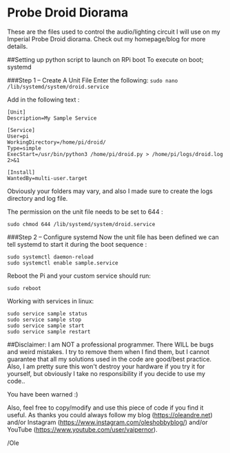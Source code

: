 # Probe Droid Diorama

These are the files used to control the audio/lighting circuit I will use on my Imperial Probe Droid diorama. Check out my homepage/blog for more details. 

##Setting up python script to launch on RPi boot
To execute on boot;  systemd

###Step 1 – Create A Unit File
Enter the following:
```sudo nano /lib/systemd/system/droid.service```

Add in the following text :
```
[Unit]
Description=My Sample Service
 
[Service]
User=pi
WorkingDirectory=/home/pi/droid/
Type=simple
ExecStart=/usr/bin/python3 /home/pi/droid.py > /home/pi/logs/droid.log 2>&1
 
[Install]
WantedBy=multi-user.target
```
Obviously your folders may vary, and also I made sure to create the logs directory and log file. 

The permission on the unit file needs to be set to 644 :
```
sudo chmod 644 /lib/systemd/system/droid.service
```

###Step 2 – Configure systemd
Now the unit file has been defined we can tell systemd to start it during the boot sequence :
```
sudo systemctl daemon-reload
sudo systemctl enable sample.service
```

Reboot the Pi and your custom service should run:
```
sudo reboot
```

Working with services in linux:
```
sudo service sample status
sudo service sample stop
sudo service sample start
sudo service sample restart
```

##Disclaimer: 
I am NOT a professional programmer. There WILL be bugs and weird mistakes. I try to remove them when I find them, but I cannot guarantee that all my solutions used in the code are good/best practice. Also, I am pretty sure this won't destroy your hardware if you try it for yourself, but obviously I take no responsibility if you decide to use my code.. 

You have been warned :) 

Also, feel free to copy/modify and use this piece of code if you find it useful. As thanks you could always follow my blog (https://oleandre.net) and/or Instagram (https://www.instagram.com/oleshobbyblog/) and/or YouTube (https://www.youtube.com/user/vaipernor). 

/Ole